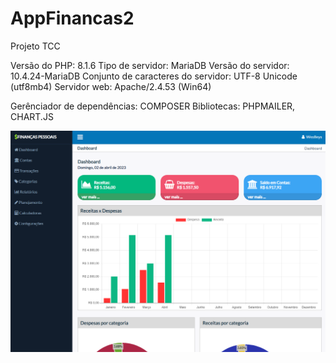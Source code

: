 # AppFinancas2
Projeto TCC

Versão do PHP: 8.1.6
Tipo de servidor: MariaDB
Versão do servidor: 10.4.24-MariaDB
Conjunto de caracteres do servidor: UTF-8 Unicode (utf8mb4)
Servidor web: Apache/2.4.53 (Win64)

Gerênciador de dependências: COMPOSER
Bibliotecas: PHPMAILER, CHART.JS

![alt text](https://github.com/WeslleySimoes/AppFinancas2/blob/main/appFinancas2.PNG)
